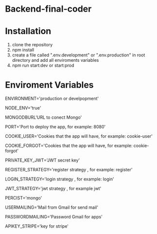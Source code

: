 # Backend-final-coder

# Installation

1. clone the repository
2. npm install
3. create a file called ".env.development" or ".env.production" in root directory and add all enviroments variables 
4. npm run start:dev or start:prod

# Enviroment Variables

ENVIRONMENT='production or develpopment'

NODE_ENV='true'

MONGODBURL'URL to conect Mongo'

PORT='Port to deploy the app, for example: 8080'

COOKIE_USER='Cookies that the app will have, for example: cookie-user'

COOKIE_FORGOT='Cookies that the app will have, for example: cookie-forgot'

PRIVATE_KEY_JWT='JWT secret key'

REGISTER_STRATEGY='register strategy , for example: register'

LOGIN_STRATEGY='login strategy , for example: login'

JWT_STRATEGY='jwt strategy , for example jwt'

PERCIST='mongo'

USERMAILING='Mail from Gmail for send mail'

PASSWORDMAILING='Password Gmail for apps'

APIKEY_STRIPE='key for stripe'
